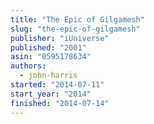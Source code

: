 ```yaml
---
title: "The Epic of Gilgamesh"
slug: "the-epic-of-gilgamesh"
publisher: "iUniverse"
published: "2001"
asin: "0595178634"
authors:
  - john-harris
started: "2014-07-11"
start_year: "2014"
finished: "2014-07-14"
---
```

